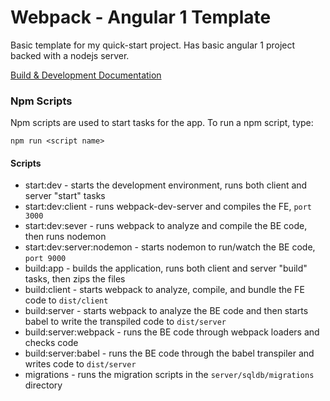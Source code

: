 # Webpack - Angular 1 Template
Basic template for my quick-start project.  Has basic angular 1 project backed with a nodejs server.

[Build & Development Documentation](BUILD.md)

### Npm Scripts
Npm scripts are used to start tasks for the app.  To run a npm script, type:

`npm run <script name>`

#### Scripts
- start:dev - starts the development environment, runs both client and server "start" tasks
- start:dev:client - runs webpack-dev-server and compiles the FE, `port 3000`
- start:dev:sever - runs webpack to analyze and compile the BE code, then runs nodemon
- start:dev:server:nodemon - starts nodemon to run/watch the BE code, `port 9000`
- build:app - builds the application, runs both client and server "build" tasks, then zips the files
- build:client - starts webpack to analyze, compile, and bundle the FE code to `dist/client`
- build:server - starts webpack to analyze the BE code and then starts babel to write the transpiled code to `dist/server`
- build:server:webpack - runs the BE code through webpack loaders and checks code
- build:server:babel - runs the BE code through the babel transpiler and writes code to `dist/server`
- migrations - runs the migration scripts in the `server/sqldb/migrations` directory 